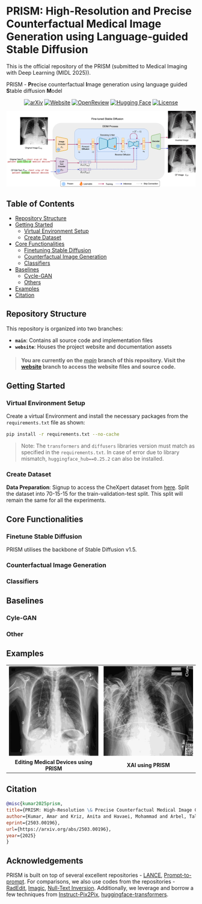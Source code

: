 # PRISM: High-Resolution and Precise Counterfactual Medical Image Generation using Language-guided Stable Diffusion
This is the official repository of the PRISM (submitted to Medical Imaging with Deep Learning (MIDL 2025)).

PRISM - **Pr**ecise counterfactual **I**mage generation using language guided **S**table diffusion **M**odel

<div align="center">
  
[![arXiv](https://img.shields.io/badge/arXiv-2503.00196-b31b1b.svg)](https://arxiv.org/abs/2503.00196)
[![Website](https://img.shields.io/badge/Website-PRISM-9370DB.svg)](https://amarkr1.github.io/PRISM/)
[![OpenReview](https://img.shields.io/badge/OpenReview-Reviews-blue.svg)](https://openreview.net/forum?id=UpJMAlZNuo)
[![Hugging Face](https://img.shields.io/badge/🤗_Hugging_Face-PRISM-yellow.svg)](https://huggingface.co/amar-kr/PRISM)
[![License](https://img.shields.io/badge/License-MIT-green.svg)](https://opensource.org/licenses/MIT)
</div>

<p align="center">
<picture>
  <img src="https://github.com/Amarkr1/PRISM/blob/website/images/arch_v2.png">
</picture>
</p>



## Table of Contents
- [Repository Structure](#repository-structure)
- [Getting Started](#getting-started)
  - [Virtual Environment Setup](#virtual-environment-setup)
  - [Create Dataset](#create-dataset)
- [Core Functionalities](#core-functionalities)
  - [Finetuning Stable Diffusion](#finetune-stable-diffusion)
  - [Counterfactual Image Generation](#counterfactual-image-generation)
  - [Classifiers](#classifiers)
- [Baselines](#baselines)
  - [Cycle-GAN](#cycle-gan)
  - [Others](#others)   
- [Examples](#examples)
- [Citation](#citation)


## Repository Structure

This repository is organized into two branches:
- **`main`**: Contains all source code and implementation files
- **`website`**: Houses the project website and documentation assets

> #### You are currently on the <u>*main*</u> branch of this repository. Visit the [website](https://github.com/Amarkr1/PRISM/tree/website) branch to access the website files and source code.


## Getting Started
### Virtual Environment Setup
Create a virtual Environment and install the necessary packages from the `requirements.txt` file as shown:
```bash
pip install -r requirements.txt --no-cache
```
> Note: The `transformers` and `diffusers` libraries version must match as specified in the `requirements.txt`. In case of error due to library mismatch, `huggingface_hub==0.25.2` can also be installed.


### Create Dataset

**Data Preparation**: Signup to access the CheXpert dataset from [here](https://stanfordmlgroup.github.io/competitions/chexpert/). Split the dataset into 70-15-15 for the train-validation-test split. This split will remain the same for all the experiments.

## Core Functionalities
### Finetune Stable Diffusion

PRISM utilises the backbone of Stable Diffusion v1.5. 

### Counterfactual Image Generation

### Classifiers

## Baselines
### Cyle-GAN

### Other

## Examples
<table border="0" cellspacing="0" cellpadding="0" style="border:none; border-collapse:collapse;">
  <tr>
    <td width="50%" style="border:none;"><img src="https://github.com/Amarkr1/PRISM/blob/website/images/animation5.gif" alt="Medical Device Editing" width="100%"></td>
    <td width="50%" style="border:none;"><img src="https://github.com/Amarkr1/PRISM/blob/website/images/animation4.gif" alt="XAI" width="100%"></td>
  </tr>
  <tr>
    <td align="center" style="border:none;"><strong>Editing Medical Devices using PRISM</strong></td>
    <td align="center" style="border:none;"><strong>XAI using PRISM</strong></td>
  </tr>
</table>

## Citation
```bibtex
@misc{kumar2025prism,
title={PRISM: High-Resolution \& Precise Counterfactual Medical Image Generation using Language-guided Stable Diffusion},
author={Kumar, Amar and Kriz, Anita and Havaei, Mohammad and Arbel, Tal},
eprint={2503.00196},
url={https://arxiv.org/abs/2503.00196},
year={2025}
}
```
## Acknowledgements
PRISM is built on top of several excellent repositories - [LANCE](https://github.com/virajprabhu/LANCE), [Prompt-to-prompt](https://github.com/google/prompt-to-prompt/). For comparisons, we also use codes from the repositories - [RadEdit](https://huggingface.co/microsoft/radedit), [Imagic](https://github.com/sangminkim-99/Imagic/), [Null-Text Inversion](https://null-text-inversion.github.io/). Additionally, we leverage and borrow a few techniques from [Instruct-Pix2Pix](https://github.com/timothybrooks/instruct-pix2pix), [huggingface-transformers](https://github.com/huggingface/transformers).
